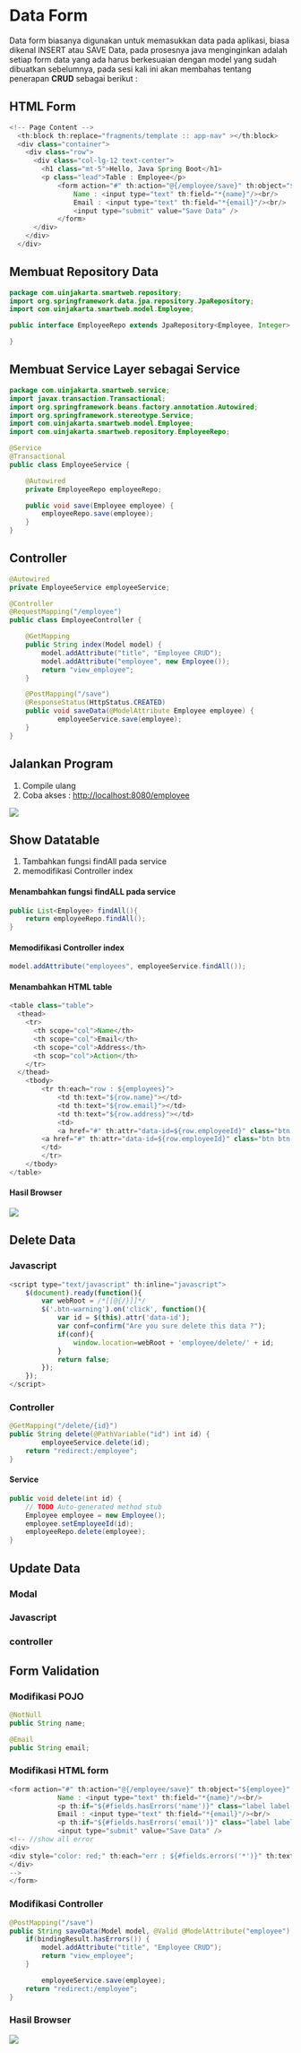 # Data Form

Data form biasanya digunakan untuk memasukkan data pada aplikasi, biasa dikenal INSERT atau SAVE Data, pada prosesnya java menginginkan adalah setiap form data yang ada harus berkesuaian dengan model yang sudah dibuatkan sebelumnya, pada sesi kali ini akan membahas tentang penerapan **CRUD** sebagai berikut :

## HTML Form

```java
<!-- Page Content -->
  <th:block th:replace="fragments/template :: app-nav" ></th:block>
  <div class="container">
    <div class="row">
      <div class="col-lg-12 text-center">
        <h1 class="mt-5">Hello, Java Spring Boot</h1>
        <p class="lead">Table : Employee</p>
            <form action="#" th:action="@{/employee/save}" th:object="${employee}"method="POST">
                Name : <input type="text" th:field="*{name}"/><br/>
                Email : <input type="text" th:field="*{email}"/><br/>
                <input type="submit" value="Save Data" />
            </form>
      </div>
    </div>
  </div>
```

## Membuat Repository Data

```java
package com.uinjakarta.smartweb.repository;
import org.springframework.data.jpa.repository.JpaRepository;
import com.uinjakarta.smartweb.model.Employee;

public interface EmployeeRepo extends JpaRepository<Employee, Integer> {

}
```

## Membuat Service Layer sebagai Service

```java
package com.uinjakarta.smartweb.service;
import javax.transaction.Transactional;
import org.springframework.beans.factory.annotation.Autowired;
import org.springframework.stereotype.Service;
import com.uinjakarta.smartweb.model.Employee;
import com.uinjakarta.smartweb.repository.EmployeeRepo;

@Service
@Transactional
public class EmployeeService {

    @Autowired
    private EmployeeRepo employeeRepo;

    public void save(Employee employee) {
        employeeRepo.save(employee);
    }
}
```

## Controller

```java
@Autowired
private EmployeeService employeeService;

@Controller
@RequestMapping("/employee")
public class EmployeeController {

    @GetMapping
    public String index(Model model) {
        model.addAttribute("title", "Employee CRUD");
        model.addAttribute("employee", new Employee());
        return "view_employee";
    }

    @PostMapping("/save")
    @ResponseStatus(HttpStatus.CREATED)
    public void saveData(@ModelAttribute Employee employee) {
            employeeService.save(employee);
    }
}
```

## Jalankan Program

1. Compile ulang
2. Coba akses : [http://localhost:8080/employee](http://localhost:8080/employee)

![](/assets/view-add.png)

## Show Datatable

1. Tambahkan fungsi findAll pada service
2. memodifikasi Controller index

#### Menambahkan fungsi findALL pada service

```java
public List<Employee> findAll(){
    return employeeRepo.findAll();
}
```

#### Memodifikasi Controller index

```java
model.addAttribute("employees", employeeService.findAll());
```

#### Menambahkan HTML table

```java
<table class="table">
  <thead>
    <tr>
      <th scope="col">Name</th>
      <th scope="col">Email</th>
      <th scope="col">Address</th>
      <th scop="col">Action</th>
    </tr>
  </thead>
    <tbody>
        <tr th:each="row : ${employees}">
            <td th:text="${row.name}"></td>
            <td th:text="${row.email}"></td>
            <td th:text="${row.address}"></td>
            <td>
            <a href="#" th:attr="data-id=${row.employeeId}" class="btn btn-sm btn-warning">Edit</a>
        <a href="#" th:attr="data-id=${row.employeeId}" class="btn btn-sm btn-danger">Hapus</a>
        </td>
        </tr>
    </tbody>
</table>
```

#### Hasil Browser

![](/assets/hasil-browser)

## Delete Data

### Javascript

```js
<script type="text/javascript" th:inline="javascript">
    $(document).ready(function(){
        var webRoot = /*[[@{/}]]*/
        $('.btn-warning').on('click', function(){
            var id = $(this).attr('data-id');
            var conf=confirm("Are you sure delete this data ?");
            if(conf){
                window.location=webRoot + 'employee/delete/' + id;
            }
            return false;
        });
    });
</script>
```

### Controller

```java
@GetMapping("/delete/{id}")
public String delete(@PathVariable("id") int id) {
        employeeService.delete(id);
    return "redirect:/employee";
}
```

#### Service

```java
public void delete(int id) {
    // TODO Auto-generated method stub
    Employee employee = new Employee();
    employee.setEmployeeId(id);
    employeeRepo.delete(employee);
}
```

## Update Data

### Modal

### Javascript

### controller

## Form Validation

### Modifikasi POJO

```java
@NotNull
public String name;

@Email
public String email;
```

### Modifikasi HTML form

```java
<form action="#" th:action="@{/employee/save}" th:object="${employee}" method="POST">
            Name : <input type="text" th:field="*{name}"/><br/>
            <p th:if="${#fields.hasErrors('name')}" class="label label-danger" th:errors="*{name}"/>
            Email : <input type="text" th:field="*{email}"/><br/>
            <p th:if="${#fields.hasErrors('email')}" class="label label-danger" th:errors="*{email}"/>
            <input type="submit" value="Save Data" />
<!-- //show all error 
<div>
<div style="color: red;" th:each="err : ${#fields.errors('*')}" th:text="${err}" />
</div> 
-->
</form>
```

### Modifikasi Controller

```java
@PostMapping("/save")
public String saveData(Model model, @Valid @ModelAttribute("employee") Employee employee,  BindingResult bindingResult) {
    if(bindingResult.hasErrors()) {
        model.addAttribute("title", "Employee CRUD");
        return "view_employee";
    }

        employeeService.save(employee);
    return "redirect:/employee";
}
```

### Hasil Browser

![](/assets/result-browser)

